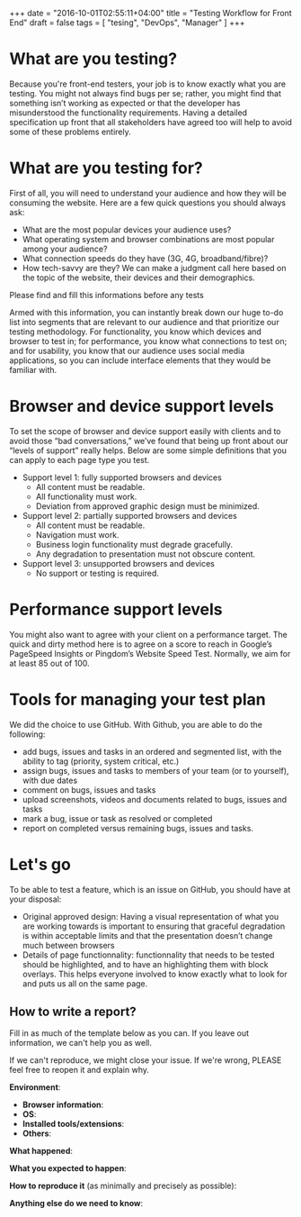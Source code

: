 +++
date = "2016-10-01T02:55:11+04:00"
title = "Testing Workflow for Front End"
draft = false
tags = [ "tesing", "DevOps", "Manager" ]
+++

# What are you testing?

Because you're front-end testers, your job is to know exactly what you are testing. You might not always find bugs per se; rather, you might find that something isn’t working as expected or that the developer has misunderstood the functionality requirements. Having a detailed specification up front that all stakeholders have agreed too will help to avoid some of these problems entirely.

# What are you testing for?

First of all, you will need to understand your audience and how they will be consuming the website. Here are a few quick questions you should always ask:

* What are the most popular devices your audience uses?
* What operating system and browser combinations are most popular among your audience?
* What connection speeds do they have (3G, 4G, broadband/fibre)?
* How tech-savvy are they? We can make a judgment call here based on the topic of the website, their devices and their demographics.

Please find and fill this informations before any tests

Armed with this information, you can instantly break down our huge to-do list into segments that are relevant to our audience and that prioritize our testing methodology. For functionality, you know which devices and browser to test in; for performance, you know what connections to test on; and for usability, you know that our audience uses social media applications, so you can include interface elements that they would be familiar with.

# Browser and device support levels

To set the scope of browser and device support easily with clients and to avoid those “bad conversations,” we’ve found that being up front about our “levels of support” really helps. Below are some simple definitions that you can apply to each page type you test.
* Support level 1: fully supported browsers and devices
  * All content must be readable.
  * All functionality must work.
  * Deviation from approved graphic design must be minimized.
* Support level 2: partially supported browsers and devices
  * All content must be readable.
  * Navigation must work.
  * Business login functionality must degrade gracefully.
  * Any degradation to presentation must not obscure content.
* Support level 3: unsupported browsers and devices
  * No support or testing is required.

# Performance support levels

You might also want to agree with your client on a performance target. The quick and dirty method here is to agree on a score to reach in Google’s PageSpeed Insights or Pingdom’s Website Speed Test. Normally, we aim for at least 85 out of 100.

# Tools for managing your test plan

We did the choice to use GitHub. With Github, you are able to do the following:
* add bugs, issues and tasks in an ordered and segmented list, with the ability to tag (priority, system critical, etc.)
* assign bugs, issues and tasks to members of your team (or to yourself), with due dates
* comment on bugs, issues and tasks
* upload screenshots, videos and documents related to bugs, issues and tasks
* mark a bug, issue or task as resolved or completed
* report on completed versus remaining bugs, issues and tasks.

# Let's go

To be able to test a feature, which is an issue on GitHub, you should have at your disposal:

* Original approved design: Having a visual representation of what you are working towards is important to ensuring that graceful degradation is within acceptable limits and that the presentation doesn’t change much between browsers
* Details of page functionnality: functionnality that needs to be tested should be highlighted, and to have an highlighting them with block overlays. This helps everyone involved to know exactly what to look for and puts us all on the same page.


## How to write a report?


Fill in as much of the template below as you can.  If you leave out information, we can't help you as well.

If we can't reproduce, we might close your issue.  If we're wrong, PLEASE feel free to reopen it and
explain why.


**Environment**:
- **Browser information**:
- **OS**:
- **Installed tools/extensions**:
- **Others**:


**What happened**:


**What you expected to happen**:


**How to reproduce it** (as minimally and precisely as possible):


**Anything else do we need to know**:

